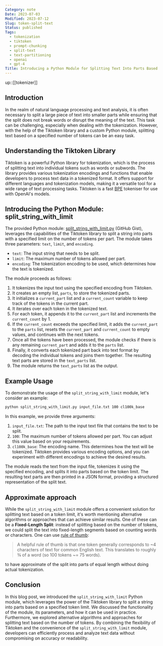```yaml
---
Category: note
Date: 2023-07-03
Modified: 2023-07-12
Slug: token-split-text
Status: published
Tags:
  - tokenization
  - tiktoken
  - prompt-chunking
  - split-text
  - text-partitioning
  - openai
  - gpt-4
Title: Introducing a Python Module for Splitting Text Into Parts Based on Token Limit
---
```

up::[[tokenizer]]

## Introduction

In the realm of natural language processing and text analysis, it is often necessary to split a large piece of text into smaller parts while ensuring that the split does not break words or disrupt the meaning of the text. This task can be challenging, especially when dealing with the tokenization. However, with the help of the Tiktoken library and a custom Python module, splitting text based on a specified number of tokens can be an easy task.

## Understanding the Tiktoken Library

Tiktoken is a powerful Python library for tokenization, which is the process of splitting text into individual tokens such as words or subwords. The library provides various tokenization encodings and functions that enable developers to process text data in a tokenized format. It offers support for different languages and tokenization models, making it a versatile tool for a wide range of text processing tasks. Tiktoken is a fast [BPE](https://en.wikipedia.org/wiki/Byte_pair_encoding) tokeniser for use with OpenAI's models.

## Introducing the Python Module: split_string_with_limit

The provided Python module: [split_string_with_limit.py](https://gist.github.com/izikeros/17d9c8ab644bd2762acf6b19dd0cea39) (GitHub Gist), leverages the capabilities of the Tiktoken library to split a string into parts with a specified limit on the number of tokens per part. The module takes three parameters: `text`, `limit`, and `encoding`.

- `text`: The input string that needs to be split.
- `limit`: The maximum number of tokens allowed per part.
- `encoding`: The tokenization encoding to be used, which determines how the text is tokenized.

The module proceeds as follows:

1. It tokenizes the input text using the specified encoding from Tiktoken.
2. It creates an empty list, `parts`, to store the tokenized parts.
3. It initializes a `current_part` list and a `current_count` variable to keep track of the tokens in the current part.
4. It iterates over each token in the tokenized text.
5. For each token, it appends it to the `current_part` list and increments the `current_count` by 1.
6. If the `current_count` exceeds the specified limit, it adds the `current_part` to the `parts` list, resets the `current_part` and `current_count` to empty values, and continues with the next tokens.
7. Once all the tokens have been processed, the module checks if there is any remaining `current_part` and adds it to the `parts` list.
8. Finally, it converts each tokenized part back into text format by decoding the individual tokens and joins them together. The resulting text parts are stored in the `text_parts` list.
9. The module returns the `text_parts` list as the output.

## Example Usage

To demonstrate the usage of the `split_string_with_limit` module, let's consider an example:

```sh
python split_string_with_limit.py input_file.txt 100 cl100k_base
```

In this example, we provide three arguments:

1. `input_file.txt`: The path to the input text file that contains the text to be split.
2. `100`: The maximum number of tokens allowed per part. You can adjust this value based on your requirements.
3. `cl100k_base`: The encoding name. This determines how the text will be tokenized. Tiktoken provides various encoding options, and you can experiment with different encodings to achieve the desired results.

The module reads the text from the input file, tokenizes it using the specified encoding, and splits it into parts based on the token limit. The resulting text parts are then printed in a JSON format, providing a structured representation of the split text.

## Approximate approach

While the `split_string_with_limit` module offers a convenient solution for splitting text based on a token limit, it's worth mentioning alternative algorithms or approaches that can achieve similar results. One of these can be a **Fixed-Length Split**: instead of splitting based on the number of tokens, we could split the text into fixed-length segments based on counting words or characters. One can use [rule of thumb](https://platform.openai.com/tokenizer):

> A helpful rule of thumb is that one token generally corresponds to ~4 characters of text for common English text. This translates to roughly ¾ of a word (so 100 tokens ~= 75 words).

to have approximate of the split into parts of equal length without doing actual tokenization.

## Conclusion

In this blog post, we introduced the `split_string_with_limit` Python module, which leverages the power of the Tiktoken library to split a string into parts based on a specified token limit. We discussed the functionality of the module, its parameters, and how it can be used in practice. Furthermore, we explored alternative algorithms and approaches for splitting text based on the number of tokens. By combining the flexibility of Tiktoken and the convenience of the `split_string_with_limit` module, developers can efficiently process and analyze text data without compromising on accuracy or readability.
